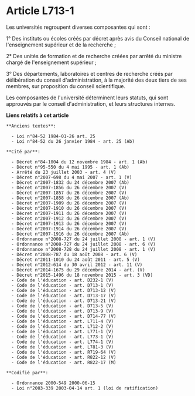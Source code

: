# Article L713-1

Les universités regroupent diverses composantes qui sont :

1° Des instituts ou écoles créés par décret après avis du Conseil national de l'enseignement supérieur et de la recherche ;

2° Des unités de formation et de recherche créées par arrêté du ministre chargé de l'enseignement supérieur ;

3° Des départements, laboratoires et centres de recherche créés par délibération du conseil d'administration, à la majorité
des deux tiers de ses membres, sur proposition du conseil scientifique.

Les composantes de l'université déterminent leurs statuts, qui sont approuvés par le conseil d'administration, et leurs
structures internes.

**Liens relatifs à cet article**

	**Anciens textes**:

	  - Loi n°84-52 1984-01-26 art. 25
	  - Loi n°84-52 du 26 janvier 1984 - art. 25 (Ab)

	**Cité par**:

	  - Décret n°84-1004 du 12 novembre 1984 - art. 1 (Ab)
	  - Décret n°95-550 du 4 mai 1995 - art. 1 (Ab)
	  - Arrêté du 23 juillet 2003 - art. 4 (V)
	  - Décret n°2007-698 du 4 mai 2007 - art. 1 (V)
	  - Décret n°2007-1832 du 24 décembre 2007 (Ab)
	  - Décret n°2007-1856 du 26 décembre 2007 (V)
	  - Décret n°2007-1857 du 26 décembre 2007 (V)
	  - Décret n°2007-1858 du 26 décembre 2007 (Ab)
	  - Décret n°2007-1909 du 26 décembre 2007 (V)
	  - Décret n°2007-1910 du 26 décembre 2007 (V)
	  - Décret n°2007-1911 du 26 décembre 2007 (V)
	  - Décret n°2007-1912 du 26 décembre 2007 (V)
	  - Décret n°2007-1913 du 26 décembre 2007 (V)
	  - Décret n°2007-1914 du 26 décembre 2007 (V)
	  - Décret n°2007-1916 du 26 décembre 2007 (Ab)
	  - Ordonnance n°2008-727 du 24 juillet 2008 - art. 1 (V)
	  - Ordonnance n°2008-727 du 24 juillet 2008 - art. 6 (V)
	  - Ordonnance n°2008-728 du 24 juillet 2008 - art. 1 (V)
	  - Décret n°2008-787 du 18 août 2008 - art. 6 (V)
	  - Décret n°2011-1010 du 24 août 2011 - art. 5 (V)
	  - Décret n°2012-614 du 30 avril 2012 - art. 11 (V)
	  - Décret n°2014-1675 du 29 décembre 2014 - art. (V)
	  - Décret n°2015-1496 du 18 novembre 2015 - art. 3 (VD)
	  - Code de l'éducation - art. D232-1 (V)
	  - Code de l'éducation - art. D713-1 (V)
	  - Code de l'éducation - art. D713-12 (V)
	  - Code de l'éducation - art. D713-17 (V)
	  - Code de l'éducation - art. D713-21 (V)
	  - Code de l'éducation - art. D713-5 (V)
	  - Code de l'éducation - art. D713-9 (V)
	  - Code de l'éducation - art. D714-77 (V)
	  - Code de l'éducation - art. L711-4 (V)
	  - Code de l'éducation - art. L712-2 (V)
	  - Code de l'éducation - art. L771-1 (V)
	  - Code de l'éducation - art. L773-1 (V)
	  - Code de l'éducation - art. L774-1 (V)
	  - Code de l'éducation - art. L781-3 (V)
	  - Code de l'éducation - art. R719-64 (V)
	  - Code de l'éducation - art. R822-12 (V)
	  - Code de l'éducation - art. R822-17 (M)

	**Codifié par**:

	  - Ordonnance 2000-549 2000-06-15
	  - Loi n°2003-339 2003-04-14 art. 1 (loi de ratification)
